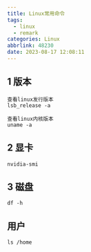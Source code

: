 ```yaml
---
title: Linux常用命令
tags:
  - linux
  - remark
categories: Linux
abbrlink: 48230
date: 2023-08-17 12:08:11
---
```


## 1 版本
```shell
查看linux发行版本
lsb_release -a

查看linux内核版本
uname -a
```

## 2 显卡
```shell
nvidia-smi
```

## 3 磁盘
```shell
df -h
```

## 用户
```shell
ls /home
```

